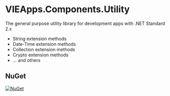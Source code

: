 # VIEApps.Components.Utility

The general purpose utility library for development apps with .NET Standard 2.x

- String extension methods
- Date-Time extension methods
- Collection extension methods
- Crypto extension methods
- ... and others

## NuGet

[![NuGet](https://img.shields.io/nuget/v/VIEApps.Components.Utility.svg)](https://www.nuget.org/packages/VIEApps.Components.Utility)
